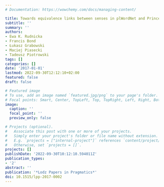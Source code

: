 ```yaml
---
# Documentation: https://wowchemy.com/docs/managing-content/

title: Towards equivalence links between senses in plWordNet and Princeton WordNet
subtitle: ''
summary: ''
authors:
- Ewa K. Rudnicka
- Francis Bond
- Łukasz Grabowski
- Maciej Piasecki
- Tadeusz Piotrowski
tags: []
categories: []
date: '2017-01-01'
lastmod: 2022-09-30T12:12:10+02:00
featured: false
draft: false

# Featured image
# To use, add an image named `featured.jpg/png` to your page's folder.
# Focal points: Smart, Center, TopLeft, Top, TopRight, Left, Right, BottomLeft, Bottom, BottomRight.
image:
  caption: ''
  focal_point: ''
  preview_only: false

# Projects (optional).
#   Associate this post with one or more of your projects.
#   Simply enter your project's folder or file name without extension.
#   E.g. `projects = ["internal-project"]` references `content/project/deep-learning/index.md`.
#   Otherwise, set `projects = []`.
projects: []
publishDate: '2022-09-30T10:12:10.594011Z'
publication_types:
- '2'
abstract: ''
publication: '*Lodz Papers in Pragmatics*'
doi: 10.1515/lpp-2017-0002
---
```

